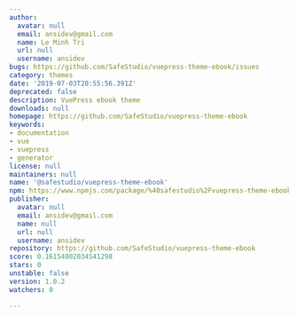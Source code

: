 ```yaml
---
author:
  avatar: null
  email: ansidev@gmail.com
  name: Le Minh Tri
  url: null
  username: ansidev
bugs: https://github.com/SafeStudio/vuepress-theme-ebook/issues
category: themes
date: '2019-07-03T20:55:56.391Z'
deprecated: false
description: VuePress ebook theme
downloads: null
homepage: https://github.com/SafeStudio/vuepress-theme-ebook
keywords:
- documentation
- vue
- vuepress
- generator
license: null
maintainers: null
name: '@safestudio/vuepress-theme-ebook'
npm: https://www.npmjs.com/package/%40safestudio%2Fvuepress-theme-ebook
publisher:
  avatar: null
  email: ansidev@gmail.com
  name: null
  url: null
  username: ansidev
repository: https://github.com/SafeStudio/vuepress-theme-ebook
score: 0.16154002034541298
stars: 0
unstable: false
version: 1.0.2
watchers: 0

---
```


